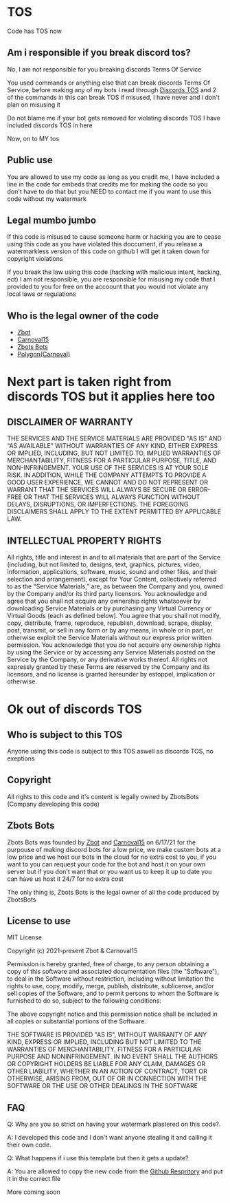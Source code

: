 TOS
=

Code has TOS now

Am i responsible if you break discord tos?
-
No, I am not responsible for you breaking discords Terms Of Service

You used commands or anything else that can break discords Terms Of Service, before making any of my bots I read through [Discords TOS](https://discord.com/terms) and 2 of the commands in this can break TOS if misused, I have never and i don't plan on misusing it

Do not blame me if your bot gets removed for violating discords TOS
I have included discords TOS in here

Now, on to MY tos

Public use
-
You are allowed to use my code as long as you credit me, I have included a line in the code for embeds that credits me for making the code so you don't have to do that but you NEED to contact me if you want to use this code without my watermark

Legal mumbo jumbo
-
If this code is misused to cause someone harm or hacking you are to cease using this code as you have violated this doccument, if you release a watermarkless version of this code on github I will get it taken down for copyright violations

If you break the law using this code (hacking with malicious intent, hacking, ect) I am not responsible, you are responsible for misusing my code that I provided to you for free on the accoount that you would not violate any local laws or regulations

Who is the legal owner of the code
-
- [Zbot](https://github.com/ZbotDyn0)
- [Carnoval15](https://github.com/Carnoval15)
- [Zbots Bots](https://github.com/ZbotsBots)
- [Polygon(Carnoval)](https://discord.gg/VGFv8rrrts)

Next part is taken right from discords TOS but it applies here too
=

DISCLAIMER OF WARRANTY
-
THE SERVICES AND THE SERVICE MATERIALS ARE PROVIDED "AS IS" AND “AS AVAILABLE” WITHOUT WARRANTIES OF ANY KIND, EITHER EXPRESS OR IMPLIED, INCLUDING, BUT NOT LIMITED TO, IMPLIED WARRANTIES OF MERCHANTABILITY, FITNESS FOR A PARTICULAR PURPOSE, TITLE, AND NON-INFRINGEMENT. YOUR USE OF THE SERVICES IS AT YOUR SOLE RISK. IN ADDITION, WHILE THE COMPANY ATTEMPTS TO PROVIDE A GOOD USER EXPERIENCE, WE CANNOT AND DO NOT REPRESENT OR WARRANT THAT THE SERVICES WILL ALWAYS BE SECURE OR ERROR-FREE OR THAT THE SERVICES WILL ALWAYS FUNCTION WITHOUT DELAYS, DISRUPTIONS, OR IMPERFECTIONS. THE FOREGOING DISCLAIMERS SHALL APPLY TO THE EXTENT PERMITTED BY APPLICABLE LAW.

INTELLECTUAL PROPERTY RIGHTS
-
All rights, title and interest in and to all materials that are part of the Service (including, but not limited to, designs, text, graphics, pictures, video, information, applications, software, music, sound and other files, and their selection and arrangement), except for Your Content, collectively referred to as the "Service Materials,” are, as between the Company and you, owned by the Company and/or its third party licensors. You acknowledge and agree that you shall not acquire any ownership rights whatsoever by downloading Service Materials or by purchasing any Virtual Currency or Virtual Goods (each as defined below). You agree that you shall not modify, copy, distribute, frame, reproduce, republish, download, scrape, display, post, transmit, or sell in any form or by any means, in whole or in part, or otherwise exploit the Service Materials without our express prior written permission. You acknowledge that you do not acquire any ownership rights by using the Service or by accessing any Service Materials posted on the Service by the Company, or any derivative works thereof. All rights not expressly granted by these Terms are reserved by the Company and its licensors, and no license is granted hereunder by estoppel, implication or otherwise.

# Ok out of discords TOS

Who is subject to this TOS
-
Anyone using this code is subject to this TOS aswell as discords TOS, no exeptions

Copyright
-
All rights to this code and it's content is legally owned by ZbotsBots (Company developing this code)

Zbots Bots
-
Zbots Bots was founded by [Zbot](https://github.com/ZbotDyn0) and [Carnoval15](https://github.com/Carnoval15) on 6/17/21 for the purpouse of making discord bots for a low price, we make custom bots at a low price and
we host our bots in the cloud for no extra cost to you, if you want to you can request your code for the bot and host it on your own server but if you don't want that or you want us to keep it up to date you can have us host it 24/7 for no extra cost

The only thing is, Zbots Bots is the legal owner of all the code produced by ZbotsBots

License to use
-
MIT License

Copyright (c) 2021-present Zbot & Carnoval15

Permission is hereby granted, free of charge, to any person obtaining a copy
of this software and associated documentation files (the "Software"), to deal
in the Software without restriction, including without limitation the rights
to use, copy, modify, merge, publish, distribute, sublicense, and/or sell
copies of the Software, and to permit persons to whom the Software is
furnished to do so, subject to the following conditions:

The above copyright notice and this permission notice shall be included in all
copies or substantial portions of the Software.

THE SOFTWARE IS PROVIDED "AS IS", WITHOUT WARRANTY OF ANY KIND, EXPRESS OR
IMPLIED, INCLUDING BUT NOT LIMITED TO THE WARRANTIES OF MERCHANTABILITY,
FITNESS FOR A PARTICULAR PURPOSE AND NONINFRINGEMENT. IN NO EVENT SHALL THE
AUTHORS OR COPYRIGHT HOLDERS BE LIABLE FOR ANY CLAIM, DAMAGES OR OTHER
LIABILITY, WHETHER IN AN ACTION OF CONTRACT, TORT OR OTHERWISE, ARISING FROM,
OUT OF OR IN CONNECTION WITH THE SOFTWARE OR THE USE OR OTHER DEALINGS IN THE
SOFTWARE

FAQ
-
Q: Why are you so strict on having your watermark plastered on this code?.

A: I developed this code and I don't want anyone stealing it and calling it their own code.


Q: What happens if i use this template but then it gets a update?

A: You are allowed to copy the new code from the [Github Respritory](https://github.com/ZbotDyn0/zbotspybottemplate)
and put it in the correct file

More coming soon